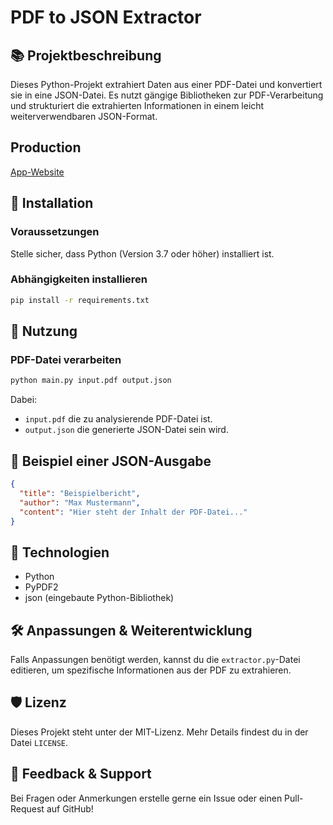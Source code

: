 # PDF to JSON Extractor

## 📚 Projektbeschreibung
Dieses Python-Projekt extrahiert Daten aus einer PDF-Datei und konvertiert sie in eine JSON-Datei. Es nutzt gängige Bibliotheken zur PDF-Verarbeitung und strukturiert die extrahierten Informationen in einem leicht weiterverwendbaren JSON-Format.

## Production
[App-Website](http://212.227.73.50:8503/)

## 🔧 Installation
### Voraussetzungen
Stelle sicher, dass Python (Version 3.7 oder höher) installiert ist.

### Abhängigkeiten installieren
```sh
pip install -r requirements.txt
```

## 💪 Nutzung
### PDF-Datei verarbeiten
```sh
python main.py input.pdf output.json
```
Dabei:
- `input.pdf` die zu analysierende PDF-Datei ist.
- `output.json` die generierte JSON-Datei sein wird.

## 🎨 Beispiel einer JSON-Ausgabe
```json
{
  "title": "Beispielbericht",
  "author": "Max Mustermann",
  "content": "Hier steht der Inhalt der PDF-Datei..."
}
```

## 🔨 Technologien
- Python
- PyPDF2 
- json (eingebaute Python-Bibliothek)

## 🛠 Anpassungen & Weiterentwicklung
Falls Anpassungen benötigt werden, kannst du die `extractor.py`-Datei editieren, um spezifische Informationen aus der PDF zu extrahieren.

## 🛡 Lizenz
Dieses Projekt steht unter der MIT-Lizenz. Mehr Details findest du in der Datei `LICENSE`.

## 💬 Feedback & Support
Bei Fragen oder Anmerkungen erstelle gerne ein Issue oder einen Pull-Request auf GitHub!



